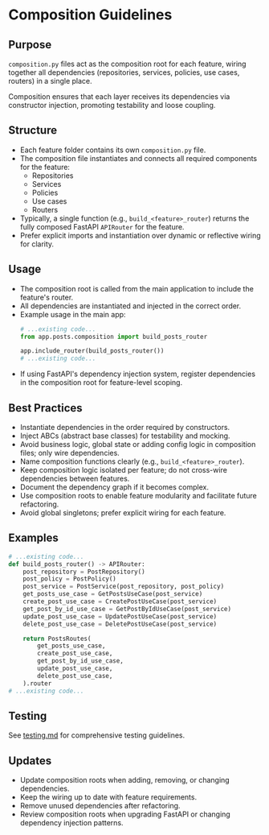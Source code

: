 # Composition Guidelines

## Purpose

`composition.py` files act as the composition root for each feature, wiring together all dependencies (repositories, services, policies, use cases, routers) in a single place.

Composition ensures that each layer receives its dependencies via constructor injection, promoting testability and loose coupling.

## Structure

- Each feature folder contains its own `composition.py` file.
- The composition file instantiates and connects all required components for the feature:
  - Repositories
  - Services
  - Policies
  - Use cases
  - Routers
- Typically, a single function (e.g., `build_<feature>_router`) returns the fully composed FastAPI `APIRouter` for the feature.
- Prefer explicit imports and instantiation over dynamic or reflective wiring for clarity.

## Usage

- The composition root is called from the main application to include the feature's router.
- All dependencies are instantiated and injected in the correct order.
- Example usage in the main app:
  ```python
  # ...existing code...
  from app.posts.composition import build_posts_router

  app.include_router(build_posts_router())
  # ...existing code...
  ```
- If using FastAPI's dependency injection system, register dependencies in the composition root for feature-level scoping.

## Best Practices

- Instantiate dependencies in the order required by constructors.
- Inject ABCs (abstract base classes) for testability and mocking.
- Avoid business logic, global state or adding config logic in composition files; only wire dependencies.
- Name composition functions clearly (e.g., `build_<feature>_router`).
- Keep composition logic isolated per feature; do not cross-wire dependencies between features.
- Document the dependency graph if it becomes complex.
- Use composition roots to enable feature modularity and facilitate future refactoring.
- Avoid global singletons; prefer explicit wiring for each feature.

## Examples

```python
# ...existing code...
def build_posts_router() -> APIRouter:
    post_repository = PostRepository()
    post_policy = PostPolicy()
    post_service = PostService(post_repository, post_policy)
    get_posts_use_case = GetPostsUseCase(post_service)
    create_post_use_case = CreatePostUseCase(post_service)
    get_post_by_id_use_case = GetPostByIdUseCase(post_service)
    update_post_use_case = UpdatePostUseCase(post_service)
    delete_post_use_case = DeletePostUseCase(post_service)

    return PostsRoutes(
        get_posts_use_case,
        create_post_use_case,
        get_post_by_id_use_case,
        update_post_use_case,
        delete_post_use_case,
    ).router
# ...existing code...
```

## Testing

See [testing.md](testing.md) for comprehensive testing guidelines.

## Updates

- Update composition roots when adding, removing, or changing dependencies.
- Keep the wiring up to date with feature requirements.
- Remove unused dependencies after refactoring.
- Review composition roots when upgrading FastAPI or changing dependency injection patterns.